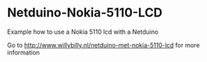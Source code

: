 # Netduino-Nokia-5110-LCD
Example how to use a Nokia 5110 lcd with a Netduino

Go to http://www.willybilly.nl/netduino-met-nokia-5110-lcd for more information
